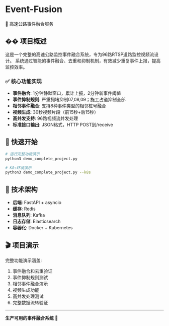 # Event-Fusion

🚀 高速公路事件融合服务

## �� 项目概述

这是一个完整的高速公路监控事件融合系统，专为96路RTSP道路监控视频流设计。
系统通过智能的事件融合、去重和抑制机制，有效减少重复事件上报，提高监控效率。

### ✅ 核心功能实现

- **事件融合**: 1分钟静默窗口，累计上报，2分钟新事件阈值
- **事件抑制规则**: 严重拥堵抑制07,08,09；施工占道抑制全部
- **相邻事件融合**: 支持8种事件类型的相邻桩号融合
- **视频生成**: 30秒视频片段（前15秒+后15秒）
- **高并发支持**: 96路视频流并发处理
- **标准接口输出**: JSON格式，HTTP POST到/receive

## 🚀 快速开始

```bash
# 运行完整功能演示
python3 demo_complete_project.py

# K8s环境演示
python3 demo_complete_project.py --k8s
```

## 📱 技术架构

- **后端**: FastAPI + asyncio
- **缓存**: Redis
- **消息队列**: Kafka
- **日志存储**: Elasticsearch
- **容器化**: Docker + Kubernetes

## 🎬 项目演示

完整功能演示涵盖:
1. 事件融合和去重验证
2. 事件抑制规则测试
3. 相邻事件融合演示
4. 视频生成功能
5. 高并发处理测试
6. 完整数据流转验证

---
**生产可用的事件融合系统** 🎉
